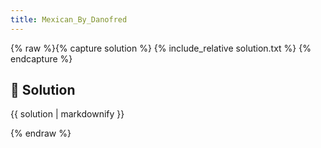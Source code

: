 ```yaml
---
title: Mexican_By_Danofred
---
```


{% raw %}{% capture solution %}
{% include_relative solution.txt %}
{% endcapture %}

## 📝 Solution

{{ solution | markdownify }}

{% endraw %}
